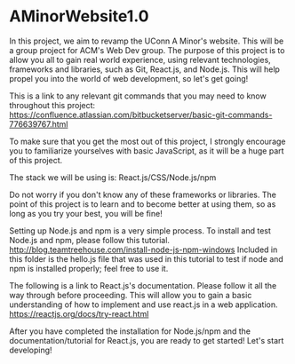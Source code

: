# AMinorWebsite1.0
In this project, we aim to revamp the UConn A Minor's website.  This will be a group project for ACM's Web Dev group.  The purpose of this project is to allow you all to gain real world experience, using relevant technologies, frameworks and libraries, such as Git, React.js, and Node.js.  This will help propel you into the world of web development, so let's get going!

This is a link to any relevant git commands that you may need to know throughout this project: https://confluence.atlassian.com/bitbucketserver/basic-git-commands-776639767.html

To make sure that you get the most out of this project, I strongly encourage you to familiarize yourselves with basic JavaScript, as it will be a huge part of this project.  

The stack we will be using is: React.js/CSS/Node.js/npm


Do not worry if you don't know any of these frameworks or libraries.  The point of this project is to learn and to become better at using them, so as long as you try your best, you will be fine!

Setting up Node.js and npm is a very simple process.  To install and test Node.js and npm, please follow this tutorial.
http://blog.teamtreehouse.com/install-node-js-npm-windows
Included in this folder is the hello.js file that was used in this tutorial to test if node and npm is installed properly; feel free to use it.

The following is a link to React.js's documentation.  Please follow it all the way through before proceeding.  This will allow you to gain a basic understanding of how to implement and use react.js in a web application.
https://reactjs.org/docs/try-react.html


After you have completed the installation for Node.js/npm and the documentation/tutorial for React.js, you are ready to get started! Let's start developing!